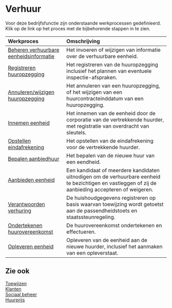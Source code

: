 # Verhuur

Voor deze bedrijfsfunctie zijn onderstaande werkprocessen gedefinieerd. Klik op de link op het proces met de bijbehorende stappen in te zien.

Werkproces | Omschrijving
:--- | :---
[Beheren verhuurbare eenheidsinformatie](beheren-verhuurbare-eenheidsinformatie/) | Het invoeren of wijzigen van informatie over de verhuurbare eenheid.
[Registreren huuropzegging](registreren-huuropzegging/) | Het registreren van de huuropzegging inclusief het plannen van eventuele inspectie-afspraken.
[Annuleren/wijzigen huuropzegging](annuleren-wijzigen-huuropzegging/) | Het annuleren van een huuropzegging, of het wijzigen van een huurcontracteinddatum van een huuropzegging.
[Innemen eenheid](innemen-eenheid/) | Het innemen van de eenheid door de corporatie van de vertrekkende huurder, met registratie van overdracht van sleutels.
[Opstellen eindafrekening](opstellen-eindafrekening/) | Het opstellen van de eindafrekening voor de vertrekkende huurder.
[Bepalen aanbiedhuur](bepalen-aanbiedhuur/) | Het bepalen van de nieuwe huur van een eendheid.
[Aanbieden eenheid](aanbieden-eenheid/) | Een kandidaat of meerdere kandidaten uitnodigen om de verhuurbare eenheid te bezichtigen en vastleggen of zij de aanbieding accepteren of weigeren.
[Verantwoorden verhuring](verantwoorden-verhuring/) | De huishoudgegevens registreren op basis waarvan toewijzing wordt getoetst aan de passendheidstoets en staatssteunregeling.
[Ondertekenen huurovereenkomst](ondertekenen-huurovereenkomst/) | De huurovereenkomst ondertekenen en effectueren.
[Opleveren eenheid](opleveren-eenheid/) | Opleveren van de eenheid aan de nieuwe huurder, inclusief het aanmaken van een opleverstaat.

## Zie ook

[Toewijzen](../toewijzen/)  
[Klanten](../klanten/)  
[Sociaal beheer](../sociaal-beheer/)  
[Huurprijs](../huuprijs/)
